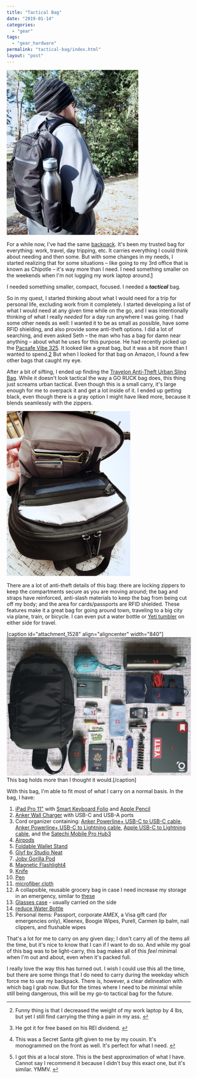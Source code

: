```yaml
---
title: "Tactical Bag"
date: "2019-01-14"
categories: 
  - "gear"
tags: 
  - "gear_hardware"
permalink: "tactical-bag/index.html"
layout: "post"
---
```


[![Tactical Bag](images/9B87D582-CE30-421D-BBC5-9789E93B7300-360x450.jpeg)](https://www.nahumck.me/wp-content/uploads/2019/01/9B87D582-CE30-421D-BBC5-9789E93B7300.jpeg)

For a while now, I've had the same [backpack](http://www.ospreypacks.com/us/en/product/momentum-30-MOMENTUM30.html). It's been my trusted bag for everything: work, travel, day tripping, etc. It carries everything I could think about needing and then some. But with some changes in my needs, I started realizing that for some situations – like going to my 3rd office that is known as Chipotle – it's way more than I need. I need something smaller on the weekends when I'm not lugging my work laptop around.[1](#fn-1530-laptop)

I needed something smaller, compact, focused. I needed a _**tactical**_ bag.

So in my quest, I started thinking about what I would need for a trip for personal life, excluding work from it completely. I started developing a list of what I would need at any given time while on the go, and I was intentionally thinking of what I really _needed_ for a day run anywhere I was going. I had some other needs as well: I wanted it to be as small as possible, have some RFID shielding, and also provide some anti-theft options. I did a lot of searching, and even asked Seth – the man who has a bag for damn near anything – about what he uses for this purpose. He had recently picked up the [Pacsafe Vibe 325](https://www.rei.com/product/110915/pacsafe-vibe-325-crossbody-bag). It looked like a great bag, but it was a bit more than I wanted to spend.[2](#fn-1530-rei) But when I looked for that bag on Amazon, I found a few other bags that caught my eye.

After a bit of sifting, I ended up finding the [Travelon Anti-Theft Urban Sling Bag](http://www.amazon.com/dp/B01D3S0BE0/?tag=nahumck-20). While it doesn't look tactical the way a GO RUCK bag does, this thing just screams urban tactical. Even though this is a small carry, it's large enough for me to overpack it and get a lot inside of it. I ended up getting black, even though there is a gray option I might have liked more, because it blends seamlessly with the zippers.

[![Inside Pockets](images/A5191761-B98E-4459-A069-2C3EA2BE4A2D-338x450.jpeg)](https://www.nahumck.me/wp-content/uploads/2019/01/A5191761-B98E-4459-A069-2C3EA2BE4A2D.jpeg)

There are a lot of anti-theft details of this bag: there are locking zippers to keep the compartments secure as you are moving around; the bag and straps have reinforced, anti-slash materials to keep the bag from being cut off my body; and the area for cards/passports are RFID shielded. These features make it a great bag for going around town, traveling to a big city via plane, train, or bicycle. I can even put a water bottle or [Yeti tumbler](http://www.amazon.com/dp/B073WJX9ZV/?tag=nahumck-20) on either side for travel.

\[caption id="attachment\_1528" align="aligncenter" width="840"\][![EDC Bag 2019](images/5156A67A-79D3-4D22-B157-27EBD4E75F15-1024x768.jpeg)](https://www.nahumck.me/wp-content/uploads/2019/01/5156A67A-79D3-4D22-B157-27EBD4E75F15.jpeg) This bag holds more than I thought it would.\[/caption\]

With this bag, I'm able to fit most of what I carry on a normal basis. In the bag, I have:

1. [iPad Pro 11"](http://www.amazon.com/dp/B07K3CJQ1F/?tag=nahumck-20) with [Smart Keyboard Folio](https://store.apple.com/xc/product/MU8G2LL/A) and [Apple Pencil](http://www.amazon.com/dp/B07K1WWBJK/?tag=nahumck-20)
2. [Anker Wall Charger](http://www.amazon.com/dp/B07H54MKQY/?tag=nahumck-20) with USB-C and USB-A ports
3. Cord organizer containing: [Anker Powerline+ USB-C to USB-C cable](http://www.amazon.com/dp/B01LNA0XCU/?tag=nahumck-20), [Anker Powerline+ USB-C to Lightning cable](http://www.amazon.com/dp/B01N4VL3JU/?tag=nahumck-20), [Apple USB-C to Lightning cable](http://www.amazon.com/dp/B01DGYJBQA/?tag=nahumck-20), and the [Satechi Mobile Pro Hub](http://www.amazon.com/dp/B07K6YFW7X/?tag=nahumck-20)[3](#fn-1530-gift)
4. [Airpods](https://www.apple.com/airpods/)
5. [Foldable Wallet Stand](http://www.amazon.com/dp/B01959FPCY/?tag=nahumck-20)
6. [Glyf by Studio Neat](http://www.amazon.com/dp/B071WKTMPQ/?tag=nahumck-20)
7. [Joby Gorilla Pod](http://www.amazon.com/dp/B074WG1ZTJ/?tag=nahumck-20)
8. [Magnetic Flashlight](http://www.amazon.com/dp/B018IMJT9O/?tag=nahumck-20)[4](#fn-1530-local)
9. [Knife](http://www.amazon.com/dp/B000U7LU20/?tag=nahumck-20)
10. [Pen](http://www.amazon.com/dp/B00OCPKT5K/?tag=nahumck-20)
11. [microfiber cloth](http://www.amazon.com/dp/B008FPTID2/?tag=nahumck-20)
12. A collapsible, reusable grocery bag in case I need increase my storage in an emergency, similar to [these](http://www.amazon.com/dp/B005ZV91T0/?tag=nahumck-20)
13. [Glasses case](http://www.amazon.com/dp/B01KMSOT3I/?tag=nahumck-20) - usually carried on the side
14. [reduce Water Bottle](http://www.amazon.com/dp/B0728DSC4D/?tag=nahumck-20)
15. Personal items: Passport, corporate AMEX, a Visa gift card (for emergencies only), Kleenex, Boogie Wipes, Purell, Carmen lip balm, nail clippers, and flushable wipes

That's a lot for me to carry on any given day; I don't carry all of the items all the time, but it's nice to know that I can if I want to do so. And while my goal of this bag was to be light-carry, this bag makes all of this _feel_ minimal when I'm out and about, even when it's packed full.

I really love the way this has turned out. I wish I could use this all the time, but there are some things that I do need to carry during the weekday which force me to use my backpack. There is, however, a clear delineation with which bag I grab now. But for the times where I need to be minimal while still being dangerous, this will be my go-to tactical bag for the future.

* * *

2. Funny thing is that I decreased the weight of my work laptop by 4 lbs, but yet I still find carrying the thing a pain in my ass. [↩](#fnref-1530-laptop)

4. He got it for free based on his REI dividend. [↩](#fnref-1530-rei)

6. This was a Secret Santa gift given to me by my cousin. It's monogrammed on the front as well. It's perfect for what I need. [↩](#fnref-1530-gift)

8. I got this at a local store. This is the best approximation of what I have. Cannot say I recommend it because I didn't buy this exact one, but it's similar. YMMV. [↩](#fnref-1530-local)
